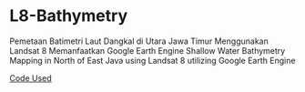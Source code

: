 # L8-Bathymetry
Pemetaan Batimetri Laut Dangkal di Utara Jawa Timur Menggunakan Landsat 8 Memanfaatkan Google Earth Engine
Shallow Water Bathymetry Mapping in North of East Java using Landsat 8 utilizing Google Earth Engine

[Code Used](https://github.com/Questtttt/L8-Bathymetry/blob/main/l8-bathymetry.txt)
